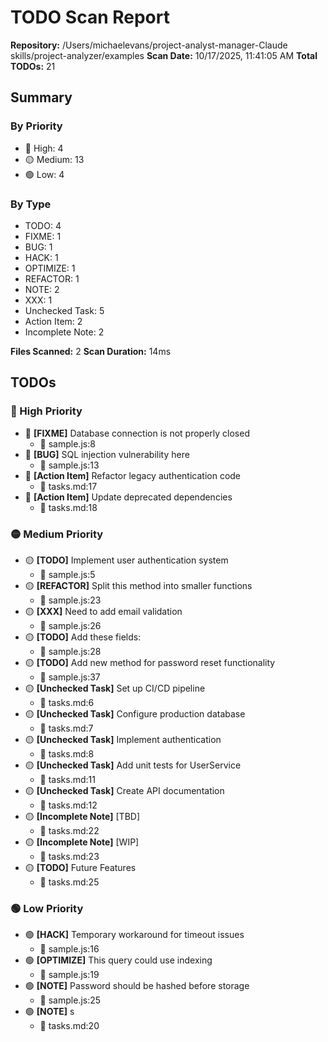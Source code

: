 # TODO Scan Report

**Repository:** /Users/michaelevans/project-analyst-manager-Claude skills/project-analyzer/examples
**Scan Date:** 10/17/2025, 11:41:05 AM
**Total TODOs:** 21

## Summary

### By Priority
- 🔴 High: 4
- 🟡 Medium: 13
- 🟢 Low: 4

### By Type
- TODO: 4
- FIXME: 1
- BUG: 1
- HACK: 1
- OPTIMIZE: 1
- REFACTOR: 1
- NOTE: 2
- XXX: 1
- Unchecked Task: 5
- Action Item: 2
- Incomplete Note: 2

**Files Scanned:** 2
**Scan Duration:** 14ms

## TODOs

### 🔴 High Priority

- 🔴 **[FIXME]** Database connection is not properly closed
  - 📁 sample.js:8
- 🔴 **[BUG]** SQL injection vulnerability here
  - 📁 sample.js:13
- 🔴 **[Action Item]** Refactor legacy authentication code
  - 📁 tasks.md:17
- 🔴 **[Action Item]** Update deprecated dependencies
  - 📁 tasks.md:18

### 🟡 Medium Priority

- 🟡 **[TODO]** Implement user authentication system
  - 📁 sample.js:5
- 🟡 **[REFACTOR]** Split this method into smaller functions
  - 📁 sample.js:23
- 🟡 **[XXX]** Need to add email validation
  - 📁 sample.js:26
- 🟡 **[TODO]** Add these fields:
  - 📁 sample.js:28
- 🟡 **[TODO]** Add new method for password reset functionality
  - 📁 sample.js:37
- 🟡 **[Unchecked Task]** Set up CI/CD pipeline
  - 📁 tasks.md:6
- 🟡 **[Unchecked Task]** Configure production database
  - 📁 tasks.md:7
- 🟡 **[Unchecked Task]** Implement authentication
  - 📁 tasks.md:8
- 🟡 **[Unchecked Task]** Add unit tests for UserService
  - 📁 tasks.md:11
- 🟡 **[Unchecked Task]** Create API documentation
  - 📁 tasks.md:12
- 🟡 **[Incomplete Note]** [TBD]
  - 📁 tasks.md:22
- 🟡 **[Incomplete Note]** [WIP]
  - 📁 tasks.md:23
- 🟡 **[TODO]** Future Features
  - 📁 tasks.md:25

### 🟢 Low Priority

- 🟢 **[HACK]** Temporary workaround for timeout issues
  - 📁 sample.js:16
- 🟢 **[OPTIMIZE]** This query could use indexing
  - 📁 sample.js:19
- 🟢 **[NOTE]** Password should be hashed before storage
  - 📁 sample.js:25
- 🟢 **[NOTE]** s
  - 📁 tasks.md:20
